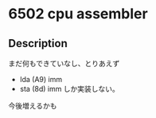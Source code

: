 # 6502 cpu assembler 

## Description 

まだ何もできていなし、とりあえず
- lda (A9) imm
- sta (8d) imm
しか実装しない。

今後増えるかも
